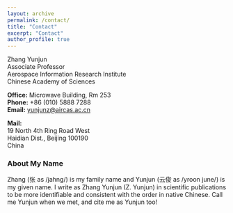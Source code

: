 ```yaml
---
layout: archive
permalink: /contact/
title: "Contact"
excerpt: "Contact"
author_profile: true
---
```


Zhang Yunjun      
Associate Professor      
Aerospace Information Research Institute       
Chinese Academy of Sciences       

**Office:** Microwave Building, Rm 253         
**Phone:** +86 (010) 5888 7288     
**Email:** yunjunz@aircas.ac.cn      

**Mail:**     
19 North 4th Ring Road West      
Haidian Dist., Beijing 100190       
China      

### About My Name

Zhang (张 as /jahng/) is my family name and Yunjun (云俊 as /yroon june/) is my given name. I write as Zhang Yunjun (Z. Yunjun) in scientific publications to be more identifiable and consistent with the order in native Chinese. Call me Yunjun when we met, and cite me as Yunjun too!
